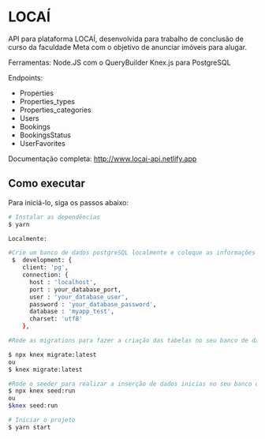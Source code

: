 # LOCAÍ

API para plataforma LOCAÍ, desenvolvida para trabalho de conclusão de curso da faculdade Meta com o objetivo de anunciar imóveis para alugar.

Ferramentas: Node.JS com o QueryBuilder Knex.js para PostgreSQL

Endpoints:

- Properties
- Properties_types
- Properties_categories
- Users
- Bookings
- BookingsStatus
- UserFavorites

Documentação completa: http://www.locai-api.netlify.app

## Como executar 

Para iniciá-lo, siga os passos abaixo:
```bash
# Instalar as dependências
$ yarn

Localmente:

#Crie um banco de dados postgreSQL localmente e coloque as informações de conexão no arquivo knexfile.js
 $  development: {
    client: 'pg',
    connection: {
      host : 'localhost',
      port : your_database_port,
      user : 'your_database_user',
      password : 'your_database_password',
      database : 'myapp_test',
      charset: 'utf8'
    },

#Rode as migrations para fazer a criação das tabelas no seu banco de dados local através do comando abaixo:

$ npx knex migrate:latest
ou
$ knex migrate:latest

#Rode o seeder para realizar a inserção de dados inicias no seu banco de dados local
$ npx knex seed:run
ou 
$knex seed:run

# Iniciar o projeto
$ yarn start

```

